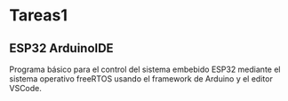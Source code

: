 # Tareas1

## ESP32 ArduinoIDE 

Programa básico para el control del sistema embebido ESP32 mediante el sistema operativo freeRTOS usando el framework de Arduino y el editor VSCode.
